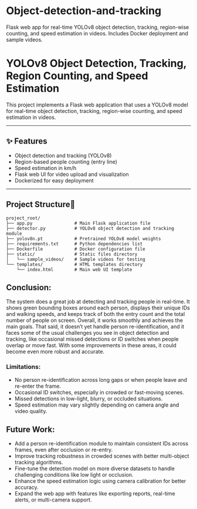 # Object-detection-and-tracking
Flask web app for real-time YOLOv8 object detection, tracking, region-wise counting, and speed estimation in videos. Includes Docker deployment and sample videos.



# YOLOv8 Object Detection, Tracking, Region Counting, and Speed Estimation

This project implements a Flask web application that uses a YOLOv8 model for real-time object detection, tracking, region-wise counting, and speed estimation in videos.

---

## ✨ Features

- Object detection and tracking (YOLOv8)
- Region-based people counting (entry line)
- Speed estimation in km/h
- Flask web UI for video upload and visualization
- Dockerized for easy deployment

---

## Project Structure📁

```plaintext
project_root/
├── app.py                # Main Flask application file
├── detector.py           # YOLOv8 object detection and tracking module
├── yolov8n.pt            # Pretrained YOLOv8 model weights
├── requirements.txt      # Python dependencies list
├── Dockerfile            # Docker configuration file
├── static/               # Static files directory
│   └── sample_videos/    # Sample videos for testing
└── templates/            # HTML templates directory
    └── index.html        # Main web UI template
```

## Conclusion:

The system does a great job at detecting and tracking people in real-time. It shows green bounding boxes around each person, displays their unique IDs and walking speeds, and keeps track of both the entry count and the total number of people on screen. Overall, it works smoothly and achieves the main goals. That said, it doesn’t yet handle person re-identification, and it faces some of the usual challenges you see in object detection and tracking, like occasional missed detections or ID switches when people overlap or move fast. With some improvements in these areas, it could become even more robust and accurate.

### Limitations:

- No person re-identification across long gaps or when people leave and re-enter the frame.
- Occasional ID switches, especially in crowded or fast-moving scenes.
- Missed detections in low-light, blurry, or occluded situations.
- Speed estimation may vary slightly depending on camera angle and video quality.


## Future Work:


- Add a person re-identification module to maintain consistent IDs across frames, even after occlusion or re-entry.
- Improve tracking robustness in crowded scenes with better multi-object tracking algorithms.
- Fine-tune the detection model on more diverse datasets to handle challenging conditions like low light or occlusion.
- Enhance the speed estimation logic using camera calibration for better accuracy.
- Expand the web app with features like exporting reports, real-time alerts, or multi-camera support.
